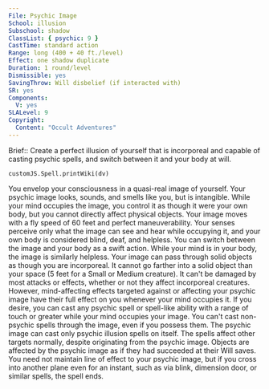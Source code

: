```yaml
---
File: Psychic Image
School: illusion
Subschool: shadow
ClassList: { psychic: 9 }
CastTime: standard action
Range: long (400 + 40 ft./level)
Effect: one shadow duplicate
Duration: 1 round/level
Dismissible: yes
SavingThrow: Will disbelief (if interacted with)
SR: yes
Components:
  V: yes
SLALevel: 9
Copyright:
  Content: "Occult Adventures"
---
```

Brief:: Create a perfect illusion of yourself that is incorporeal and capable of casting psychic spells, and switch between it and your body at will.

```dataviewjs
customJS.Spell.printWiki(dv)
```

You envelop your consciousness in a quasi-real image of yourself. Your psychic image looks, sounds, and smells like you, but is intangible. While your mind occupies the image, you control it as though it were your own body, but you cannot directly affect physical objects. Your image moves with a fly speed of 60 feet and perfect maneuverability. Your senses perceive only what the image can see and hear while occupying it, and your own body is considered blind, deaf, and helpless. You can switch between the image and your body as a swift action. While your mind is in your body, the image is similarly helpless.  Your image can pass through solid objects as though you are incorporeal. It cannot go farther into a solid object than  your space (5 feet for a Small or Medium creature). It can't be damaged by most attacks or effects, whether or not they affect incorporeal creatures. However, mind-affecting effects targeted against or affecting your psychic image have their full effect on you whenever your mind occupies it.  If you desire, you can cast any psychic spell or spell-like ability with a range of touch or greater while your mind occupies your image. You can't cast non-psychic spells through the image, even if you possess them. The psychic image can cast only psychic illusion spells on itself. The spells affect other targets normally, despite originating from the psychic image.  Objects are affected by the psychic image as if they had succeeded at their Will saves. You need not maintain line of effect to your psychic image, but if you cross into another plane even for an instant, such as via blink, dimension door, or similar spells, the spell ends.
